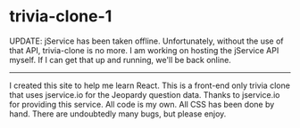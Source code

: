 # trivia-clone-1
UPDATE:
jService has been taken offline. Unfortunately, without the use of that API, trivia-clone is no more. I am working on hosting the jService API myself. If I can get that up and running, we'll be back online.

------------------

I created this site to help me learn React. This is a front-end only trivia clone that uses jservice.io for the Jeopardy question data. Thanks to jservice.io for providing this service. All code is my own. All CSS has been done by hand. There are undoubtedly many bugs, but please enjoy.

